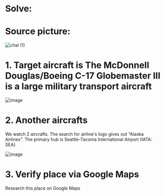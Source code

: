 # Solve:
# Source picture:
![chal (1)](https://github.com/gavrigd/OSINT/assets/122211306/267f7ead-0703-42af-8fff-1a7410a50c1b)

# 1. Target aircraft is The McDonnell Douglas/Boeing C-17 Globemaster III is a large military transport aircraft 

![image](https://github.com/gavrigd/OSINT/assets/122211306/801be6d5-d58d-42d5-9579-13822be19fad)

# 2. Another aircrafts
We watch 2 aircrafts. The search for airline's logo gives out "Alaska Airlines". The primary hub is Seattle-Tacoma International Airport (IATA: SEA).

![image](https://github.com/gavrigd/OSINT/assets/122211306/b008c113-6731-406f-a121-4cd6de85161e)

# 3. Verify place via Google Maps
Research this place on Google Maps
